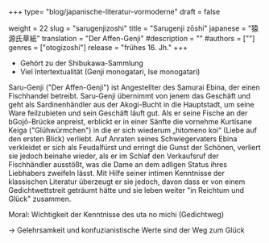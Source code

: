+++
type= "blog/japanische-literatur-vormoderne"
draft = false

weight = 22
slug = "sarugenjizoshi"
title = "Sarugenji zōshi"
japanese = "猿源氏草紙"
translation = "Der Affen-Genji"
#description = ""
#authors = [""]
genres = ["otogizoshi"]
release = "frühes 16. Jh."
+++

- Gehört zu der Shibukawa-Sammlung
- Viel Intertextualität (Genji monogatari, Ise monogatari)

Saru-Genji ("Der Affen-Genji") ist Angestellter des Samurai Ebina, der einen Fischhandel betreibt.
Saru-Genji übernimmt von jenem das Geschäft und geht als Sardinenhändler aus der Akogi-Bucht in die Hauptstadt, um seine Ware feilzubieten und sein Geschäft läuft gut.
Als er seine Fische an der bGojō-Brücke anpreist, erblickt er in einer Sänfte die vornehme Kurtisane Keiga ("Glühwürmchen") in die er sich wiederum „hitomeno koi“ (Liebe auf den ersten Blick) verliebt.
Auf Anraten seines Schwiegervaters Ebina verkleidet er sich als Feudalfürst und erringt die Gunst der Schönen, verliert sie jedoch beinahe wieder,
als er im Schlaf den Verkaufsruf der Fischhändler ausstößt, was die Dame an dem adligen Status ihres Liebhabers zweifeln lässt. Mit Hilfe seiner intimen Kenntnisse der
klassischen Literatur überzeugt er sie jedoch, davon dass er von einem Gedichtwettstreit geträumt hätte und sie leben weiter "in Reichtum und Glück" zusammen.

Moral: Wichtigkeit der Kenntnisse des uta no michi (Gedichtweg)

-> Gelehrsamkeit und konfuzianistische Werte sind der Weg zum Glück
